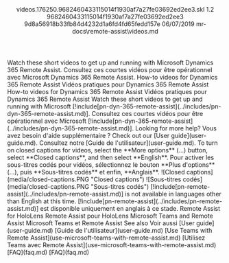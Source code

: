 <?xml version="1.0" encoding="UTF-8"?>
<xliff xmlns:logoport="urn:logoport:xliffeditor:xliff-extras:1.0" xmlns:tilt="urn:logoport:xliffeditor:tilt-non-translatables:1.0" xmlns:xsi="http://www.w3.org/2001/XMLSchema-instance" xmlns="urn:oasis:names:tc:xliff:document:1.2" xmlns:xliffext="urn:microsoft:content:schema:xliffextensions" version="1.2" xsi:schemaLocation="urn:oasis:names:tc:xliff:document:1.2 xliff-core-1.2-transitional.xsd">
  <file datatype="xml" source-language="en-US" original="videos.md" target-language="fr-FR">
    <header>
      <tool tool-company="Microsoft" tool-version="1.0-7ee2a7d" tool-name="mdxliff" tool-id="mdxliff"/>
      <xliffext:skl_file_name>videos.176250.9682460433115014f1930af7a27fe03692ed2ee3.skl</xliffext:skl_file_name>
      <xliffext:version>1.2</xliffext:version>
      <xliffext:ms.openlocfilehash>9682460433115014f1930af7a27fe03692ed2ee3</xliffext:ms.openlocfilehash>
      <xliffext:ms.sourcegitcommit>9d8a56918b33fb84d4232d1a6fd4fd65fedd157e</xliffext:ms.sourcegitcommit>
      <xliffext:ms.lasthandoff>06/07/2019</xliffext:ms.lasthandoff>
      <xliffext:ms.openlocfilepath>mr-docs\remote-assist\videos.md</xliffext:ms.openlocfilepath>
    </header>
    <body>
      <group extype="content" id="content">
        <trans-unit xml:space="preserve" translate="yes" id="101" restype="x-metadata">
          <source>Watch these short videos to get up and running with Microsoft Dynamics 365 Remote Assist.</source>
        <target logoport:matchpercent="101" state="translated" state-qualifier="leveraged-tm">Consultez ces courtes vidéos pour être opérationnel avec Microsoft Dynamics 365 Remote Assist.</target></trans-unit>
        <trans-unit xml:space="preserve" translate="yes" id="102" restype="x-metadata">
          <source>How-to videos for Dynamics 365 Remote Assist</source>
        <target logoport:matchpercent="101" state="translated" state-qualifier="leveraged-tm">Vidéos pratiques pour Dynamics 365 Remote Assist</target></trans-unit>
        <trans-unit xml:space="preserve" translate="yes" id="103">
          <source>How-to videos for Dynamics 365 Remote Assist</source>
        <target logoport:matchpercent="101" state="translated" state-qualifier="leveraged-tm">Vidéos pratiques pour Dynamics 365 Remote Assist</target></trans-unit>
        <trans-unit xml:space="preserve" translate="yes" id="104">
          <source>Watch these short videos to get up and running with Microsoft <ph id="ph1">[!include[pn-dyn-365-remote-assist](../includes/pn-dyn-365-remote-assist.md)]</ph>.</source>
        <target logoport:matchpercent="101" state="translated" state-qualifier="leveraged-tm">Consultez ces courtes vidéos pour être opérationnel avec Microsoft <ph id="ph1">[!include[pn-dyn-365-remote-assist](../includes/pn-dyn-365-remote-assist.md)]</ph>.</target></trans-unit>
        <trans-unit xml:space="preserve" translate="yes" id="105">
          <source>Looking for more help?</source>
        <target logoport:matchpercent="101" state="translated" state-qualifier="leveraged-tm">Vous avez besoin d'aide supplémentaire ?</target></trans-unit>
        <trans-unit xml:space="preserve" translate="yes" id="106">
          <source>Check out our <bpt id="p1">[</bpt>User guide<ept id="p1">](user-guide.md)</ept>.</source>
        <target logoport:matchpercent="101" state="translated" state-qualifier="leveraged-tm">Consultez notre <bpt id="p1">[</bpt>Guide de l'utilisateur<ept id="p1">](user-guide.md)</ept>.</target></trans-unit>
        <trans-unit xml:space="preserve" translate="yes" id="107">
          <source>To turn on closed captions for videos, select the <bpt id="p1">**</bpt>More options<ept id="p1">**</ept> (...) button, select <bpt id="p2">**</bpt>Closed captions<ept id="p2">**</ept>, and then select <bpt id="p3">**</bpt>English<ept id="p3">**</ept>.</source>
        <target logoport:matchpercent="101" state="translated" state-qualifier="leveraged-tm">Pour activer les sous-titres codés pour vidéos, sélectionnez le bouton <bpt id="p1">**</bpt>Plus d'options<ept id="p1">**</ept> (...), puis <bpt id="p2">**</bpt>Sous-titres codés<ept id="p2">**</ept> et enfin, <bpt id="p3">**</bpt>Anglais<ept id="p3">**</ept>.</target></trans-unit>
        <trans-unit xml:space="preserve" translate="yes" id="108">
          <source><bpt id="p1">![</bpt>Closed captions<ept id="p1">]</ept><bpt id="p2">(media/closed-captions.PNG "</bpt>Closed captions<ept id="p2">")</ept></source>
        <target logoport:matchpercent="101" state="translated" state-qualifier="leveraged-tm"><bpt id="p1">![</bpt>Sous-titres codés<ept id="p1">]</ept><bpt id="p2">(media/closed-captions.PNG "</bpt>Sous-titres codés<ept id="p2">")</ept></target></trans-unit>
        <trans-unit xml:space="preserve" translate="yes" id="109">
          <source><ph id="ph1">[!include[pn-remote-assist](../includes/pn-remote-assist.md)]</ph> is not available in languages other than English at this time.</source>
        <target logoport:matchpercent="101" state="translated" state-qualifier="leveraged-tm"><ph id="ph1">[!include[pn-remote-assist](../includes/pn-remote-assist.md)]</ph> est disponible uniquement en anglais à ce stade.</target></trans-unit>
        <trans-unit xml:space="preserve" translate="yes" id="110">
          <source>Remote Assist for HoloLens</source>
        <target logoport:matchpercent="101" state="translated" state-qualifier="leveraged-tm">Remote Assist pour HoloLens</target></trans-unit>
        <trans-unit xml:space="preserve" translate="yes" id="111">
          <source>Microsoft Teams and Remote Assist</source>
        <target logoport:matchpercent="101" state="translated" state-qualifier="leveraged-tm">Microsoft Teams et Remote Assist</target></trans-unit>
        <trans-unit xml:space="preserve" translate="yes" id="112">
          <source>See also</source>
        <target logoport:matchpercent="101" state="translated" state-qualifier="leveraged-tm">Voir aussi</target></trans-unit>
        <trans-unit xml:space="preserve" translate="yes" id="113">
          <source><bpt id="p1">[</bpt>User guide<ept id="p1">](user-guide.md)</ept></source>
        <target logoport:matchpercent="101" state="translated" state-qualifier="leveraged-tm"><bpt id="p1">[</bpt>Guide de l'utilisateur<ept id="p1">](user-guide.md)</ept></target></trans-unit>
        <trans-unit xml:space="preserve" translate="yes" id="114">
          <source><bpt id="p1">[</bpt>Use Teams with Remote Assist<ept id="p1">](use-microsoft-teams-with-remote-assist.md)</ept></source>
        <target logoport:matchpercent="101" state="translated" state-qualifier="leveraged-tm"><bpt id="p1">[</bpt>Utilisez Teams avec Remote Assist<ept id="p1">](use-microsoft-teams-with-remote-assist.md)</ept></target></trans-unit>
        <trans-unit xml:space="preserve" translate="yes" id="115">
          <source><bpt id="p1">[</bpt>FAQ<ept id="p1">](faq.md)</ept></source>
        <target logoport:matchpercent="101" state="translated" state-qualifier="leveraged-tm"><bpt id="p1">[</bpt>FAQ<ept id="p1">](faq.md)</ept></target></trans-unit>
      </group>
    </body>
  </file>
</xliff>